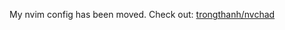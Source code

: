My nvim config has been moved. Check out: [trongthanh/nvchad](https://github.com/trongthanh/nvchad)
